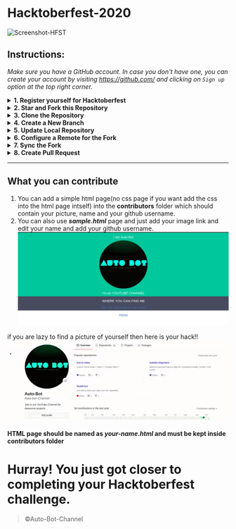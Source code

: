 # Hacktoberfest-2020

![Screenshot-HFST](https://embed-fastly.wistia.com/deliveries/49bd387c40e2c5aada92abdf973bc46d.webp)

## Instructions:

_Make sure you have a GitHub account. In case you don't have one, you can create your account by visiting https://github.com/ and clicking on `Sign up` option at the top right corner._

<details>
  <summary><b>1. Register yourself for Hacktoberfest</b></summary>
  
  ```bash
  Link to register: https://hacktoberfest.digitalocean.com/
  
  Click on "Start Hacking" and add your GitHub account.
  ```
</details>

<details>
  <summary><b>2. Star and Fork this Repository</b></summary>
<br>
You can star and fork this repository on GitHub by navigating at the top of this repository.

When you’re on the main page of a repository, you’ll see a button to "Star" and “Fork” the repository on the upper right-hand side of the page, underneath your user icon.

<br>

![screenshot-star](star.png)
<br>

![screenshot-fork](fork.png)
<br>

</details>

<details>
  <summary><b>3. Clone the Repository</b></summary>

  <br>

To make your own local copy of the repository you would like to contribute to, let’s first open up a terminal window.

We’ll use the `git clone` command along with the URL that points to your fork of the repository.

This URL will be similar to the URL above, except now it will end with `.git.` In the cloud_haiku example above, the URL will look like this:
https://github.com/your-username/Hacktoberfest-Learning.git

You can alternatively copy the URL by using the green “Clone or download” button from your repository page that you just forked from the original repository page. Once you click the button, you’ll be able to copy the URL by clicking the binder button next to the URL:

Once we have the URL, we’re ready to clone the repository. To do this, we’ll combine the git clone command with the repository URL from the command line in a terminal window:

`git clone https://github.com/your-username/Hacktoberfest-Learning.git`

</details>

<details>

  <summary><b>4. Create a New Branch</b></summary>

<br>

To create your branch, from your terminal window, change your directory so that you are working in the directory of the repository. Be sure to use the actual name of the repository (i.e. Hacktoberfest-Learning) to switch into that directory.

##### `cd Hacktoberfest-Learning`

Now, we’ll create our new branch with the git branch command. Make sure you name it descriptively so that others working on the project understand what you are working on.

##### `git branch new-branch`

Now that our new branch is created, we can switch to make sure that we are working on that branch by using the git checkout command:

##### `git checkout new-branch`

Once you enter the git `checkout` command, you will receive the following output:

###### `Output:`

##### `Switched to branch 'new-branch' `

At this point, you can now modify existing files or add new files to the project on your own branch.

#### Make Changes Locally

Once you have modified existing files or added new files to the project, you can add them to your local repository, which you can do with the git add command. Let’s add the -A flag to add all changes that we have made:

##### `git add -A` or `git add .`

Next, we’ll want to record the changes that we made to the repository with the git commit command.

_The commit message is an important aspect of your code contribution; it helps the other contributors fully understand the change you have made, why you made it, and how significant it is. Additionally, commit messages provide a historical record of the changes for the project at large, helping future contributors along the way._

If you have a very short message, you can record that with the -m flag and the message in quotes:

###### `Example:`

##### `git commit -m "Updated Readme.md"`

###### At this point you can use the git push command to push the changes to the current branch of your forked repository:

###### ` Example:`

##### `git push --set-upstream origin new-branch`

</details>

<details>
  <summary><b>5. Update Local Repository</b></summary>
  <br>
_While working on a project alongside other contributors, it is important for you to keep your local repository up-to-date with the project as you don’t want to make a pull request for code that will cause conflicts. To keep your local copy of the code base updated, you’ll need to sync changes._

We’ll first go over configuring a remote for the fork, then syncing the fork.

</details>

<details>
  <summary><b>6. Configure a Remote for the Fork</b></summary>
  <br>
Next up, you’ll have to specify a new remote upstream repository for us to sync with the fork. This will be the original repository that you forked from. you’ll have to do this with the git remote add command.

##### `git remote add upstream https://github.com/acmbvp/Hacktoberfest-Learning.git`

<br>

![screenshot 74](https://user-images.githubusercontent.com/37223446/47235672-5f0efa00-d3f7-11e8-9e45-1af02d8b969b.png)
<br>

In this example, // upstream // is the shortname we have supplied for the remote repository since in terms of Git, “upstream” refers to the repository that you cloned from. If you want to add a remote pointer to the repository of a collaborator, you may want to provide that collaborator’s username or a shortened nickname for the shortname.

</details>

<details>
  <summary><b>7. Sync the Fork</b></summary>
  <br>
  
Once you have configured a remote that references the upstream and original repository on GitHub, you are ready to sync your fork of the repository to keep it up-to-date.
To sync your fork, from the directory of your local repository in a terminal window, you’ll have to use the // git fetch // command to fetch the branches along with their respective commits from the upstream repository. Since you used the shortname “upstream” to refer to the upstream repository, you’ll have to pass that to the command:

##### `git fetch upstream`

Switch to the local master branch of our repository:

##### `git checkout master`

Now merge any changes that were made in the original repository’s master branch, that you will access through your local upstream/master branch, with your local master branch:

##### `git merge upstream/master`

</details>

<details>
  <summary><b>8. Create Pull Request</b></summary>
  <br>

At this point, you are ready to make a pull request to the original repository.

Navigate to your forked repository, and press the “New pull request” button on your left-hand side of your Repo page.

</details>

---

## What you can contribute

1. You can add a simple html page(no css page if you want add the css into the html page intself) into the **contributors** folder which should contain your picture, name and your github username.
2. You can also use **_sample.html_** page and just add your image link and edit your name and add your github username.
   ![gif](sample.png)

if you are lazy to find a picture of yourself then here is your hack!!
![gif](github_img.gif)

#### HTML page should be named as **_your-name.html_** and must be kept inside contributors folder

# Hurray! You just got closer to completing your Hacktoberfest challenge.

> ©Auto-Bot-Channel

```

```

```

```
